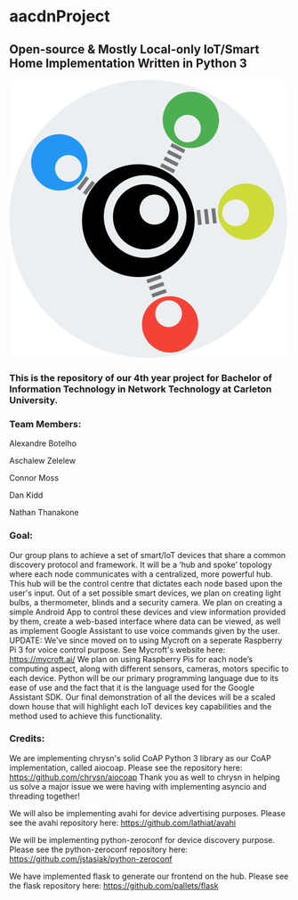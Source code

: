 # aacdnProject
## Open-source & Mostly Local-only IoT/Smart Home Implementation Written in Python 3

![Logo Image](/static/images/LogoBigBack.png)

### This is the repository of our 4th year project for Bachelor of Information Technology in Network Technology at Carleton University.

### Team Members:

Alexandre Botelho

Aschalew Zelelew

Connor Moss

Dan Kidd

Nathan Thanakone


### Goal:
Our group plans to achieve a set of smart/IoT devices that share a common discovery protocol and framework. It will be a ‘hub and spoke’ topology where each node communicates with a centralized, more powerful hub. This hub will be the control centre that dictates each node based upon the user's input.
Out of a set possible smart devices, we plan on creating light bulbs, a thermometer, blinds and a security camera. We plan on creating a simple Android App to control these devices and view information provided by them, create a web-based interface where data can be viewed, as well as implement Google Assistant to use voice commands given by the user. UPDATE: We've since moved on to using Mycroft on a seperate Raspberry Pi 3 for voice control purpose. See Mycroft's website here: https://mycroft.ai/
We plan on using Raspberry Pis for each node’s computing aspect, along with different sensors, cameras, motors specific to each device.  Python will be our primary programming language due to its ease of use and the fact that it is the language used for the Google Assistant SDK.
Our final demonstration of all the devices will be a scaled down house that will highlight each IoT devices key capabilities and the method used to achieve this functionality.

### Credits:
We are implementing chrysn's solid CoAP Python 3 library as our CoAP implementation, called aiocoap. Please see the repository here: https://github.com/chrysn/aiocoap
Thank you as well to chrysn in helping us solve a major issue we were having with implementing asyncio and threading together!

We will also be implementing avahi for device advertising purposes. Please see the avahi repository here: https://github.com/lathiat/avahi

We will be implementing python-zeroconf for device discovery purpose. Please see the python-zeroconf repository here: https://github.com/jstasiak/python-zeroconf

We have implemented flask to generate our frontend on the hub. Please see the flask repository here: https://github.com/pallets/flask

